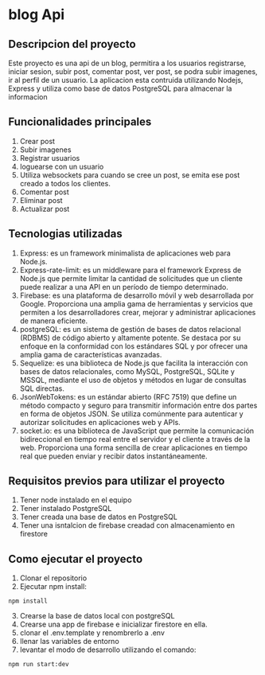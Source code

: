 # blog Api

## Descripcion del proyecto

Este proyecto es una api de un blog, permitira a los usuarios registrarse, iniciar sesion, subir post, comentar post, ver post, se podra subir imagenes, ir al perfil de un usuario. La aplicacion esta contruida utilizando Nodejs, Express y utiliza como base de datos PostgreSQL para almacenar la informacion


## Funcionalidades principales
1. Crear post 
2. Subir imagenes
3. Registrar usuarios
4. loguearse con un usuario
5. Utiliza websockets para cuando se cree un post, se emita ese post creado a todos los clientes.
6. Comentar post
7. Eliminar post
8. Actualizar post

## Tecnologias utilizadas
1. Express: es un framework minimalista de aplicaciones web para Node.js. 
2. Express-rate-limit: es un middleware para el framework Express de Node.js que permite limitar la cantidad de solicitudes que un cliente puede realizar a una API en un período de tiempo determinado. 
3. Firebase: es una plataforma de desarrollo móvil y web desarrollada por Google. Proporciona una amplia gama de herramientas y servicios que permiten a los desarrolladores crear, mejorar y administrar aplicaciones de manera eficiente.
4. postgreSQL: es un sistema de gestión de bases de datos relacional (RDBMS) de código abierto y altamente potente. Se destaca por su enfoque en la conformidad con los estándares SQL y por ofrecer una amplia gama de características avanzadas. 
5. Sequelize:  es una biblioteca de Node.js que facilita la interacción con bases de datos relacionales, como MySQL, PostgreSQL, SQLite y MSSQL, mediante el uso de objetos y métodos en lugar de consultas SQL directas. 
6. JsonWebTokens: es un estándar abierto (RFC 7519) que define un método compacto y seguro para transmitir información entre dos partes en forma de objetos JSON. Se utiliza comúnmente para autenticar y autorizar solicitudes en aplicaciones web y APIs.
7. socket.io: es una biblioteca de JavaScript que permite la comunicación bidireccional en tiempo real entre el servidor y el cliente a través de la web. Proporciona una forma sencilla de crear aplicaciones en tiempo real que pueden enviar y recibir datos instantáneamente.

## Requisitos previos para utilizar el proyecto

1. Tener node instalado en el equipo
2. Tener instalado PostgreSQL
3. Tener creada una base de datos en PostgreSQL
4. Tener una isntalcion de firebase creadad con almacenamiento en firestore

## Como ejecutar el proyecto
1. Clonar el repositorio
2. Ejecutar npm install:
```
npm install
```
3. Crearse la base de datos local con postgreSQL
4. Crearse una app de firebase e inicializar firestore en ella.
5. clonar el .env.template y renombrerlo a .env
6. llenar las variables de entorno
7. levantar el modo de desarrollo utilizando el comando: 
```
npm run start:dev
```
